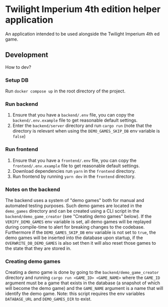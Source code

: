 # Twilight Imperium 4th edition helper application
An application intended to be used alongside the Twilight Imperium 4th ed game.

## Development
How to dev?

### Setup DB
Run `docker compose up` in the root directory of the project.

### Run backend
 1) Ensure that you have a `backend/.env` file, you can copy the `backend/.env.example` file to get reasonable default settings.
 2) Enter the `backend/server` directory and run `cargo run` (note that the directory is relevant when using the `DEMO_GAMES_SKIP_DB` env variable is `false`)

### Run frontend
 1) Ensure that you have a `frontend/.env` file, you can copy the `frontend/.env.example` file to get reasonable default settings.
 2) Download dependencies run `yarn` in the `frontend` directory.
 3) Run frontend by running `yarn dev` in the `frontend` directory.

### Notes on the backend
The backend uses a system of "demo games" both for manual and automated testing purposes. Such demo games are located in the `demo_games` directory and can be created using a CLI script in the `backend/demo_game_creator` (see "Creating demo games" below).
If the `VERIFY_DEMO_GAMES` env variable is set, all demo games will be replayed during compile-time to alert for breaking changes to the codebase.
Furthermore if the `DEMO_GAMES_SKIP_DB` env variable is not set to `true`, the demo games will be inserted into the database upon startup, if the `OVERWRITE_DB_DEMO_GAMES` is also set then it will also reset those games to the state that they are stored in.
 
### Creating demo games
Creating a demo game is done by going to the `backend/demo_game_creator` directory and running `cargo run <GAME_ID> <GAME_NAME>` where the `GAME_ID` argument must be a game that exists in the database (a snapshot of which will become the demo game) and the `GAME_NAME` argument is a name that will identify the demo game. Note: this script requires the env variables `DATABASE_URL` and `DEMO_GAMES_DIR` to exist.
